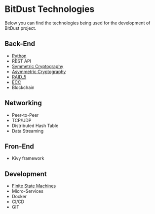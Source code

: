 # BitDust Technologies

Below you can find the technologies being used for the development of BitDust project.


## Back-End

* [Python](https://en.wikipedia.org/wiki/Python_(programming_language))
* REST API
* [Symmetric Cryptography](https://en.wikipedia.org/wiki/Symmetric-key_algorithm)
* [Asymmetric Cryptography](https://en.wikipedia.org/wiki/Public-key_cryptography)
* [RAID_5](https://en.wikipedia.org/wiki/Standard_RAID_levels#RAID_5)
* [ECC](https://en.wikipedia.org/wiki/Error_correction_code)
* Blockchain


## Networking

* Peer-to-Peer
* TCP/UDP
* Distributed Hash Table
* Data Streaming


## Fron-End

* Kivy framework


## Development

* [Finite State Machines](https://github.com/vesellov/visio2python/blob/master/README.md)
* Micro-Services
* Docker
* CI/CD
* GIT


<div class=fbcomments markdown="1">
</div>
